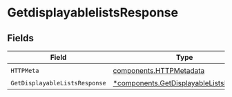 # GetdisplayablelistsResponse


## Fields

| Field                                                                                             | Type                                                                                              | Required                                                                                          | Description                                                                                       |
| ------------------------------------------------------------------------------------------------- | ------------------------------------------------------------------------------------------------- | ------------------------------------------------------------------------------------------------- | ------------------------------------------------------------------------------------------------- |
| `HTTPMeta`                                                                                        | [components.HTTPMetadata](../../models/components/httpmetadata.md)                                | :heavy_check_mark:                                                                                | N/A                                                                                               |
| `GetDisplayableListsResponse`                                                                     | [*components.GetDisplayableListsResponse](../../models/components/getdisplayablelistsresponse.md) | :heavy_minus_sign:                                                                                | OK                                                                                                |